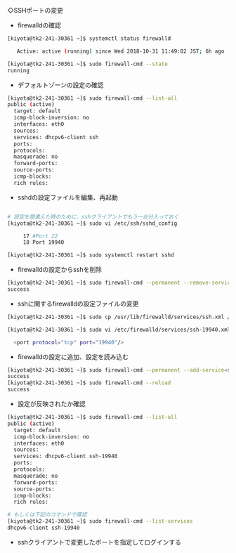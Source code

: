 ◇SSHポートの変更

- firewalldの確認

```bash
[kiyota@tk2-241-30361 ~]$ systemctl status firewalld

   Active: active (running) since Wed 2018-10-31 11:49:02 JST; 6h ago

[kiyota@tk2-241-30361 ~]$ sudo firewall-cmd --state
running

```

- デフォルトゾーンの設定の確認

```bash
[kiyota@tk2-241-30361 ~]$ sudo firewall-cmd --list-all
public (active)
  target: default
  icmp-block-inversion: no
  interfaces: eth0
  sources:
  services: dhcpv6-client ssh
  ports:
  protocols:
  masquerade: no
  forward-ports:
  source-ports:
  icmp-blocks:
  rich rules:
```

- sshdの設定ファイルを編集、再起動

```bash

# 設定を間違えた時のために、sshクライアントでもう一台分入っておく
[kiyota@tk2-241-30361 ~]$ sudo vi /etc/ssh/sshd_config

     17 #Port 22
     18 Port 19940

[kiyota@tk2-241-30361 ~]$ sudo systemctl restart sshd
```

- firewalldの設定からsshを削除

```bash
[kiyota@tk2-241-30361 ~]$ sudo firewall-cmd --permanent --remove-service=ssh
success

```

- sshに関するfirewalldの設定ファイルの変更

```bash
[kiyota@tk2-241-30361 ~]$ sudo cp /usr/lib/firewalld/services/ssh.xml /etc/firewalld/services/ssh-19940.xml

[kiyota@tk2-241-30361 ~]$ sudo vi /etc/firewalld/services/ssh-19940.xml

  <port protocol="tcp" port="19940"/>

```

- firewalldの設定に追加、設定を読み込む

```bash
[kiyota@tk2-241-30361 ~]$ sudo firewall-cmd --permanent --add-service=ssh-19940
success
[kiyota@tk2-241-30361 ~]$ sudo firewall-cmd --reload
success
```

- 設定が反映されたか確認

```bash
[kiyota@tk2-241-30361 ~]$ sudo firewall-cmd --list-all
public (active)
  target: default
  icmp-block-inversion: no
  interfaces: eth0
  sources:
  services: dhcpv6-client ssh-19940
  ports:
  protocols:
  masquerade: no
  forward-ports:
  source-ports:
  icmp-blocks:
  rich rules:

# もしくは下記のコマンドで確認
[kiyota@tk2-241-30361 ~]$ sudo firewall-cmd --list-services
dhcpv6-client ssh-19940
```

- sshクライアントで変更したポートを指定してログインする
